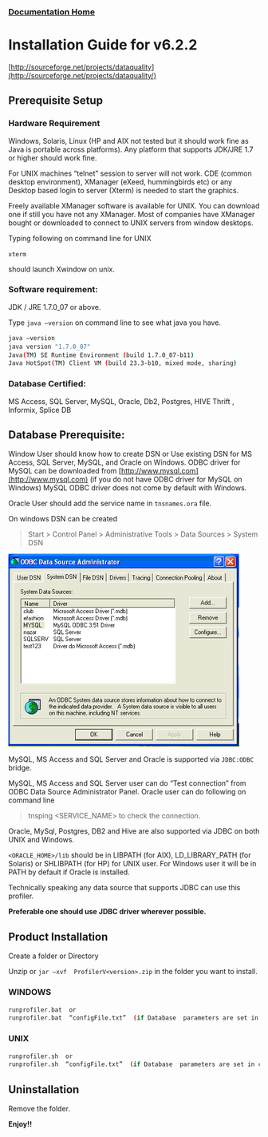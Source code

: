 
### [Documentation Home](/docs) 

<i class="fa fa-book" aria-hidden="true"></i>

# Installation Guide for v6.2.2

[http://sourceforge.net/projects/dataquality](http://sourceforge.net/projects/dataquality/)

## Prerequisite Setup 

### Hardware Requirement

Windows, Solaris, Linux (HP and AIX not tested but it should work fine as Java is portable across platforms). Any platform that supports JDK/JRE 1.7 or higher should work fine.

For UNIX machines “telnet” session to server will not work. CDE (common desktop environment), XManager (eXeed, hummingbirds etc) or any Desktop based login to server (Xterm) is needed to start the graphics. 

Freely available XManager software is available for UNIX. You can download one if still you have not any XManager. Most of companies have XManager bought or downloaded to connect to UNIX servers from window desktops.

Typing following on command line for UNIX 

`xterm` 

should launch Xwindow  on unix.

### Software requirement:
JDK / JRE 1.7.0_07 or above.

Type `java –version` on command line to see what java you have.

```bash
java –version
java version "1.7.0_07"
Java(TM) SE Runtime Environment (build 1.7.0_07-b11)
Java HotSpot(TM) Client VM (build 23.3-b10, mixed mode, sharing)
```

### Database Certified:

MS Access, SQL Server, MySQL, Oracle, Db2,  Postgres, HIVE Thrift , Informix, Splice DB

## Database Prerequisite:

Window User should know how to create DSN or Use existing DSN for MS Access, SQL Server, MySQL, and Oracle  on Windows. ODBC driver for MySQL can be downloaded from [http://www.mysql.com](http://www.mysql.com) (if you do not have ODBC driver for MySQL on Windows) MySQL ODBC driver does not come by default with Windows.

Oracle User should add the service name in `tnsnames.ora` file.

On windows DSN can be created 

> Start > Control Panel > Administrative Tools > Data Sources > System DSN

![alt text](./database_driver.png "Fig 1.") 

MySQL, MS Access and SQL Server and Oracle is supported via `JDBC:ODBC` bridge. 

MySQL, MS Access and SQL Server user can do “Test connection” from ODBC Data Source Administrator Panel. Oracle user can do following on command line 

> tnsping <SERVICE_NAME> 
to check the connection.

Oracle, MySql, Postgres, DB2 and Hive are also supported via JDBC on both UNIX and Windows.

`<ORACLE_HOME>/lib` should be in LIBPATH (for AIX), LD_LIBRARY_PATH (for Solaris) or SHLIBPATH (for HP) for UNIX user. For Windows user it will be in PATH by default if Oracle is installed.

Technically speaking any data source that supports JDBC can use this profiler.

__Preferable one should use JDBC driver wherever possible.__

## Product Installation

Create a folder or Directory

Unzip or `jar –xvf  ProfilerV<version>.zip` in the folder you want to install.

### WINDOWS

```bash
runprofiler.bat  or
runprofiler.bat  “configFile.txt”  (if Database  parameters are set in configFile.txt)
```

### UNIX

```bash
runprofiler.sh  or  
runprofiler.sh  “configFile.txt”  (if Database  parameters are set in configFile.txt)
```

## Uninstallation

Remove the folder.

__Enjoy!!__